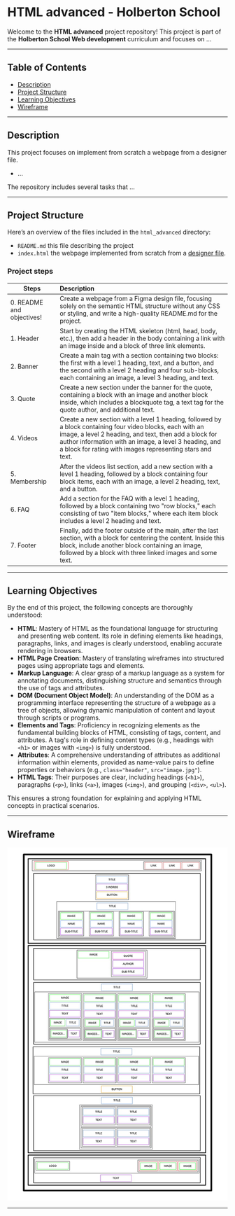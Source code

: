 # HTML advanced - Holberton School

Welcome to the **HTML advanced** project repository! This project is part of the **Holberton School Web development** curriculum and focuses on ...

---

## Table of Contents

- [Description](#description)
- [Project Structure](#project-structure)
- [Learning Objectives](#learning-objectives)
- [Wireframe](#wireframe)

---

## Description

This project focuses on implement from scratch a webpage from a designer file.

- ...

The repository includes several tasks that ...

---

## Project Structure

Here’s an overview of the files included in the `html_advanced` directory:

- `README.md` this file describing the project
- `index.html` the webpage implemented from scratch from a [designer file](https://www.figma.com/design/XrEAsu1vQj5fhVaNG38d2W/Homepage?node-id=0-1&node-type=canvas&t=LwyPndsDJdqhhPwf-0).

### Project steps

| Steps                     | Description                                                  |
| ------------------------- | :----------------------------------------------------------- |
| 0. README and objectives! | Create a webpage from a Figma design file, focusing solely on the semantic HTML structure without any CSS or styling, and write a high-quality README.md for the project. |
| 1. Header                 | Start by creating the HTML skeleton (html, head, body, etc.), then add a header in the body containing a link with an image inside and a block of three link elements. |
| 2. Banner                 | Create a main tag with a section containing two blocks: the first with a level 1 heading, text, and a button, and the second with a level 2 heading and four sub-blocks, each containing an image, a level 3 heading, and text. |
| 3. Quote                  | Create a new section under the banner for the quote, containing a block with an image and another block inside, which includes a blockquote tag, a text tag for the quote author, and additional text. |
| 4. Videos                 | Create a new section with a level 1 heading, followed by a block containing four video blocks, each with an image, a level 2 heading, and text, then add a block for author information with an image, a level 3 heading, and a block for rating with images representing stars and text. |
| 5. Membership             | After the videos list section, add a new section with a level 1 heading, followed by a block containing four block items, each with an image, a level 2 heading, text, and a button. |
| 6. FAQ                    | Add a section for the FAQ with a level 1 heading, followed by a block containing two "row blocks," each consisting of two "item blocks," where each item block includes a level 2 heading and text. |
| 7. Footer                 | Finally, add the footer outside of the main, after the last section, with a block for centering the content. Inside this block, include another block containing an image, followed by a block with three linked images and some text. |

---

## Learning Objectives

By the end of this project, the following concepts are thoroughly understood:

- **HTML**: Mastery of HTML as the foundational language for structuring and presenting web content. Its role in defining elements like headings, paragraphs, links, and images is clearly understood, enabling accurate rendering in browsers.
- **HTML Page Creation**: Mastery of translating wireframes into structured pages using appropriate tags and elements.
- **Markup Language**: A clear grasp of a markup language as a system for annotating documents, distinguishing structure and semantics through the use of tags and attributes.
- **DOM (Document Object Model)**: An understanding of the DOM as a programming interface representing the structure of a webpage as a tree of objects, allowing dynamic manipulation of content and layout through scripts or programs.
- **Elements and Tags**: Proficiency in recognizing elements as the fundamental building blocks of HTML, consisting of tags, content, and attributes. A tag's role in defining content types (e.g., headings with `<h1>` or images with `<img>`) is fully understood.
- **Attributes**: A comprehensive understanding of attributes as additional information within elements, provided as name-value pairs to define properties or behaviors (e.g., `class="header"`, `src="image.jpg"`).
- **HTML Tags**: Their purposes are clear, including headings (`<h1>`), paragraphs (`<p>`), links (`<a>`), images (`<img>`), and grouping (`<div>`, `<ul>`).

This ensures a strong foundation for explaining and applying HTML concepts in practical scenarios.

---

## Wireframe

![Wireframe](wireframe.jpg)

---
